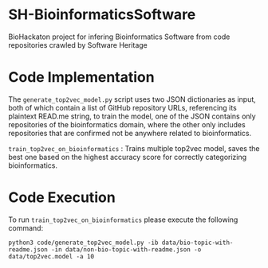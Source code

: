 # SH-BioinformaticsSoftware
BioHackaton project for infering Bioinformatics Software from code repositories crawled by Software Heritage

# Code Implementation
The `generate_top2vec_model.py` script uses two JSON dictionaries as input, both of which contain a list of GitHub repository URLs, referencing its plaintext READ.me string, to train the model, one of the JSON contains only repositories of the bioinformatics domain, where the other only includes repositories that are confirmed not be anywhere related to bioinformatics.

`train_top2vec_on_bioinformatics` : Trains multiple top2vec model, saves the best one based on the highest accuracy score for correctly categorizing bioinformatics.

# Code Execution

To run `train_top2vec_on_bioinformatics` please execute the following command:

`python3 code/generate_top2vec_model.py -ib data/bio-topic-with-readme.json -in data/non-bio-topic-with-readme.json -o data/top2vec.model -a 10`